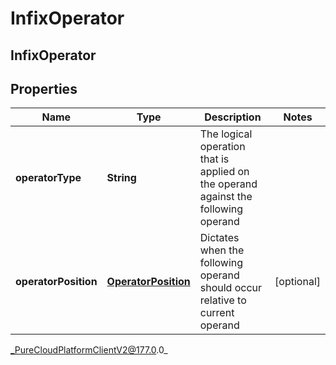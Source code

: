 # InfixOperator

## InfixOperator

## Properties

|Name | Type | Description | Notes|
|------------ | ------------- | ------------- | -------------|
| **operatorType** | **String** | The logical operation that is applied on the operand against the following operand | |
| **operatorPosition** | [**OperatorPosition**](OperatorPosition) | Dictates when the following operand should occur relative to current operand | [optional] |



_PureCloudPlatformClientV2@177.0.0_

